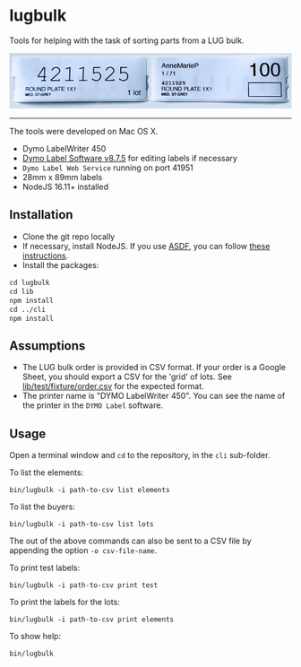 lugbulk
======

Tools for helping with the task of sorting parts from a LUG bulk.

![label example](/doc/example.jpg)

-----

The tools were developed on Mac OS X.

- Dymo LabelWriter 450
- [Dymo Label Software v8.7.5](https://download.dymo.com/dymo/Software/Mac/DLS8Setup.8.7.5.dmg) for editing labels if necessary
- `Dymo Label Web Service` running on port 41951
- 28mm x 89mm labels
- NodeJS 16.11+ installed


Installation
-----

- Clone the git repo locally
- If necessary, install NodeJS. If you use [ASDF](https://github.com/asdf-vm/asdf), you can follow [these instructions](https://github.com/asdf-vm/asdf-nodejs).
- Install the packages:

```
cd lugbulk
cd lib
npm install
cd ../cli
npm install
```

Assumptions
-----

- The LUG bulk order is provided in CSV format. If your order is a Google Sheet, you should export a CSV for the 'grid' of lots. See [lib/test/fixture/order.csv](/lib/test/fixtures/order.csv) for the expected format.
- The printer name is "DYMO LabelWriter 450". You can see the name of the printer in the `DYMO Label` software.

Usage
----

Open a terminal window and `cd` to the repository, in the `cli` sub-folder.

To list the elements:

    bin/lugbulk -i path-to-csv list elements

To list the buyers:

    bin/lugbulk -i path-to-csv list lots

The out of the above commands can also be sent to a CSV file by appending the option `-o csv-file-name`.

To print test labels:

    bin/lugbulk -i path-to-csv print test

To print the labels for the lots:

    bin/lugbulk -i path-to-csv print elements

To show help:

    bin/lugbulk
